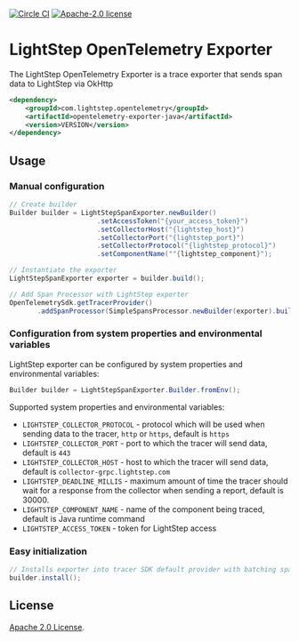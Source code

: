 [![Circle CI](https://circleci.com/gh/lightstep/opentelemetry-exporter-java.svg?style=shield)](https://circleci.com/gh/lightstep/opentelemetry-exporter-java) [![Apache-2.0 license](https://img.shields.io/badge/license-Apache%202.0-blue.svg)](https://opensource.org/licenses/Apache-2.0)

# LightStep OpenTelemetry Exporter

The LightStep OpenTelemetry Exporter is a trace exporter that sends span data to LightStep via OkHttp

```xml
<dependency>
    <groupId>com.lightstep.opentelemetry</groupId>
    <artifactId>opentelemetry-exporter-java</artifactId>
    <version>VERSION</version>
</dependency>
```

## Usage

### Manual configuration

```java
// Create builder
Builder builder = LightStepSpanExporter.newBuilder()
                      .setAccessToken("{your_access_token}")
                      .setCollectorHost("{lightstep_host}")
                      .setCollectorPort("{lightstep_port}")
                      .setCollectorProtocol("{lightstep_protocol}")
                      .setComponentName(""{lightstep_component}");

// Instantiate the exporter
LightStepSpanExporter exporter = builder.build();

// Add Span Processor with LightStep exporter
OpenTelemetrySdk.getTracerProvider()
       .addSpanProcessor(SimpleSpansProcessor.newBuilder(exporter).build());
```

### Configuration from system properties and environmental variables

LightStep exporter can be configured by system properties and environmental variables:

```java
Builder builder = LightStepSpanExporter.Builder.fromEnv();
```

Supported system properties and environmental variables:

* `LIGHTSTEP_COLLECTOR_PROTOCOL` - protocol which will be used when sending data to the tracer, `http` or `https`, default is `https`
* `LIGHTSTEP_COLLECTOR_PORT` -  port to which the tracer will send data, default is `443`
* `LIGHTSTEP_COLLECTOR_HOST` -  host to which the tracer will send data, default is `collector-grpc.lightstep.com`
* `LIGHTSTEP_DEADLINE_MILLIS` - maximum amount of time the tracer should wait for a response from the collector when sending a report, default is 30000.
* `LIGHTSTEP_COMPONENT_NAME` - name of the component being traced, default is Java runtime command
* `LIGHTSTEP_ACCESS_TOKEN` - token for LightStep access

### Easy initialization

```java
// Installs exporter into tracer SDK default provider with batching span processor.
builder.install();
```

## License

[Apache 2.0 License](./LICENSE).
